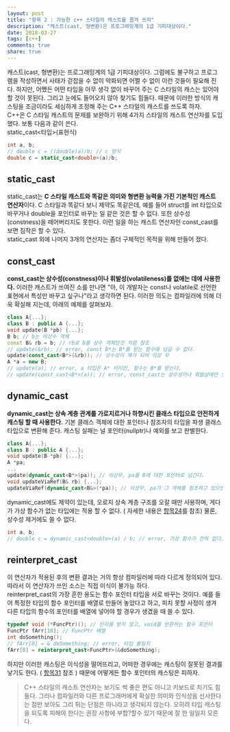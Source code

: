 ```yaml
---
layout: post
title: "항목 2 : 가능한 c++ 스타일의 캐스트를 즐겨 쓰자"
description: "캐스트(cast, 형변환)은 프로그래밍계의 1급 기피대상이다."
date: 2018-03-27
tags: [c++]
comments: true
share: true
---
```


캐스트(cast, 형변환)는 프로그래밍계의 1급 기피대상이다. 그럼에도 불구하고 프로그램을 작성하면서 사태가 걷잡을 수 없이 악화되면 어쩔 수 없이 이런 것들이 필요해 진다. 하지만, 어쨌든 어떤 타입을 아무 생각 없이 바꾸어 주는 C 스타일의 캐스는 있어야 할 것이 못된다. 그리고 눈에도 들어오지 않아 찾기도 힘들다. 때문에 이러한 방식의 캐스팅을 조금이라도 세심하게 조정해 주는 C++ 스타일의 캐스트를 쓰도록 하자.  
C++은 C 스타일 캐스트의 문제를 보완하기 위해 4가지 스타일의 캐스트 연산자를 도입했다. 보통 다음과 같이 쓴다.  
static_cast<타입>(표현식) 
```c++
int a, b; 
// double c = ((double)a)/b; // c 방식 
double c = static_cast<double>(a)/b; 
```
## static_cast 
static_cast는 **C 스타일 캐스트와 똑같은 의미와 형변환 능력을 가진 기본적인 캐스트 연산자**이다. C 스타일과 똑같다 보니 제약도 똑같은데, 예를 들어 struct를 int 타입으로 바꾸거나 double을 포인터로 바꾸는 일 같은 것은 할 수 없다. 또한 상수성(constness)을 떼어버리지도 못한다. 이런 일을 하는 캐스트 연산자인 const_cast를 보면 짐작은 할 수 있다.  
static_cast 외에 나머지 3개의 연산자는 좀더 구체적인 목적을 위해 만들어 졌다. 

## const_cast 
**const_cast는 상수성(constness)이나 휘발성(volatileness)를 없애는 데에 사용한다.** 이러한 캐스트가 쓰여진 소를 만나면 "아, 이 개발자는 const나 volatile로 선언한 표현에서 특성만 바꾸고 싶구나"라고 생각하면 된다. 이러한 의도는 컴파일러에 의해 더욱 확실해 지는데, 아래의 예제를 살펴보자. 
```c++
class A{...}; 
class B : public A {...}; 
void update(B *pb) {...}; 
B b; // b는 비상수 객체
const B& rb = b; // rb로 b를 상수 객체인것 처럼 참조 
// update(&rb); // error, const B*는 B*를 받는 함수에 넘길 수 없다. 
update(const_cast<B*>(&rb)); // 상수성이 제거 되어 이상 무
A *a = new B; 
// update(a); // error, a 타입은 A* 이지만, 함수는 B*를 받는다.
// update(const_cast<B*>(a)); // error, const_cast는 상수성이나 휘발성에만 영향을 줄때 유효 
```

## dynamic_cast
**dynamic_cast는 상속 계층 관계를 가로지르거나 하향시킨 클래스 타입으로 안전하게 캐스팅 할 때 사용한다.** 기본 클래스 객체에 대한 포인터나 참조자의 타입을 파생 클래스 타입으로 변환해 준다. 캐스팅 실패는 널 포인터(nullptr)나 예외를 보고 판별한다.  
```c++
class A{...}; 
class B : public A {...}; 
void update(B *pb) {...}; 
A *pa; 
...
update(dynamic_cast<B*>(pa)); // 이상무, pa를 B에 대한 포인터로 넘긴다.
void updateViaRef(B& rb) {...}; 
updateViaRef(dynamic_cast<B&>(*pa)); // 이상무, pa가 그 객체를 참조하고 있으면
```
dynamic_cast에도 제약이 있는데, 오로지 상속 계층 구조를 오갈 때만 사용하며, 게다가 가상 함수가 없는 타입에는 적용 할 수 없다. ( 자세한 내용은 [항목24](../../2018-03-27/more-effective-24/)를 참조) 물론, 상수성 제거에도 쓸 수 없다. 
```c++
int a, b; 
// double c = dynamic_cast<double>(a) / b; // error, 가상 함수가 전혀 없다. 
```

## reinterpret_cast
이 연산자가 적용된 후의 변환 결과는 거의 항상 컴파일러에 따라 다르게 정의되어 있다. 따라서 이 연산자가 쓰인 소스는 직접 이식이 불가능 하다.  
reinterpret_cast의 가장 흔한 용도는 함수 포인터 타입을 서로 바꾸는 것이다. 예를 들어 특정한 타입의 함수 포인터를 배열로 만들어 놓았다고 하고, 피치 못할 사정이 생겨 다른 타입의 함수의 포인터를 배열에 넣어야 할 경우가 생겼을 때 쓸 수 있다. 
```c++
typedef void (*FuncPtr)(); // 인자를 받지 않고, void를 반환하는 함수 포인터
FuncPtr fArr[10]; // FuncPtr 배열 
int doSomething(); 
// fArr[0] = & doSomething; // error, 타입 불일치 
fArr[0] = reinterpret_cast<FuncPtr>(&doSomething); 
```
하지만 이러한 캐스팅은 이식성을 떨어뜨리고, 어떠한 경우에는 캐스팅이 잘못된 결과를 낳기도 한다. ( [항목31](../../2018-03-27/more-effective-31/) 참조 ) 때문에 어떻게든 함수 포인터의 캐스팅은 피하자.  
  
> C++ 스타일의 캐스트 연산자는 보기도 썩 좋은 편도 아니고 키보드로 치기도 힘들다. 그러나 컴파일러와 다른 프로그래머에게 확실한 의미와 인식성을 선사한다는 점만 보아도 그리 튀는 단점은 아니라고 생각되지 않는다. 오히려 타입 캐스팅을 되도록 피해야 한다는 권장 사항에 부합?할수 있기 때문에 잘 한 일일지 모른다.  

